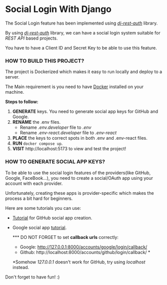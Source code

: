 # Social Login With Django

The Social Login feature has been implemented using [*dj-rest-auth*](https://dj-rest-auth.readthedocs.io/) library.

By using [*dj-rest-auth*](https://dj-rest-auth.readthedocs.io/) library, we can have a social login system suitable for *REST API* based projects.

You have to have a Client ID and Secret Key to be able to use this feature.

### HOW TO BUILD THIS PROJECT?

The project is Dockerized which makes it easy to run locally and deploy to a server.


The Main requirement is you need to have [Docker](https://www.docker.com/) installed on your machine.


**Steps to follow:**

1. **GENERATE** keys. You need to generate social app keys for GitHub and Google.
2. **RENAME** the .env files.
   - Rename *.env.developer* file to *.env*
   - Rename *.env-react.developer* file to *.env-react*
3. **PLACE** the keys to correct spots in both .env and .env-react files.
4. **RUN** `docker compose up`.
5. **VISIT** http://localhost:5173 to view and test the project!

### HOW TO GENERATE SOCIAL APP KEYS?
To be able to use the social login features of the providers(like GitHub, Google, FaceBook...), you need to create a social/OAuth app using your account with each provider.


Unfortunately, creating these apps is provider-specific which makes the process a bit hard for beginners.


Here are some tutorials you can use:
- [Tutorial](https://docs.ultimatemember.com/article/1532-social-login-github-app-setup) for GitHub social app creation.
- Google social app [tutorial](https://docs.ultimatemember.com/article/141-social-login-google-app-setup).

  
  *** DO NOT FORGET to set **callback urls** correctly:
  - Google: http://127.0.0.1:8000/accounts/google/login/callback/
  - Github: http://localhost:8000/accounts/github/login/callback/ *

  *Somehow *127.0.0.1* doesn't work for GitHub, try using *localhost* instead.

Don't forget to have fun! :)
